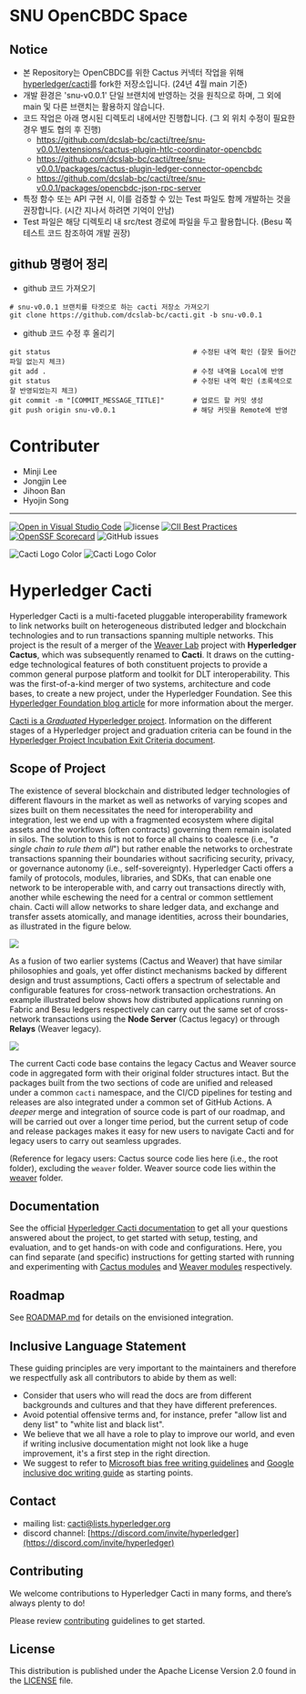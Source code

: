# SNU OpenCBDC Space
## Notice
* 본 Repository는 OpenCBDC를 위한 Cactus 커넥터 작업을 위해 [hyperledger/cacti](https://github.com/hyperledger/cacti)를 fork한 저장소입니다. (24년 4월 main 기준)
* 개발 환경은 'snu-v0.0.1' 단일 브랜치에 반영하는 것을 원칙으로 하며, 그 외에 main 및 다른 브랜치는 활용하지 않습니다.
* 코드 작업은 아래 명시된 디렉토리 내에서만 진행합니다. (그 외 위치 수정이 필요한 경우 별도 협의 후 진행)
  * https://github.com/dcslab-bc/cacti/tree/snu-v0.0.1/extensions/cactus-plugin-htlc-coordinator-opencbdc
  * https://github.com/dcslab-bc/cacti/tree/snu-v0.0.1/packages/cactus-plugin-ledger-connector-opencbdc
  * https://github.com/dcslab-bc/cacti/tree/snu-v0.0.1/packages/opencbdc-json-rpc-server
* 특정 함수 또는 API 구현 시, 이를 검증할 수 있는 Test 파일도 함께 개발하는 것을 권장합니다. (시간 지나서 하려면 기억이 안남)
* Test 파일은 해당 디렉토리 내 src/test 경로에 파일을 두고 활용합니다. (Besu 쪽 테스트 코드 참조하여 개발 권장)

## github 명령어 정리
* github 코드 가져오기
```
# snu-v0.0.1 브랜치를 타겟으로 하는 cacti 저장소 가져오기
git clone https://github.com/dcslab-bc/cacti.git -b snu-v0.0.1
```

* github 코드 수정 후 올리기
```
git status                                   # 수정된 내역 확인 (잘못 들어간 파일 없는지 체크)
git add .                                    # 수정 내역을 Local에 반영
git status                                   # 수정된 내역 확인 (초록색으로 잘 반영되었는지 체크)
git commit -m "[COMMIT_MESSAGE_TITLE]"       # 업로드 할 커밋 생성
git push origin snu-v0.0.1                   # 해당 커밋을 Remote에 반영
```

# Contributer
* Minji Lee
* Jongjin Lee
* Jihoon Ban
* Hyojin Song

***

 [![Open in Visual Studio Code](https://img.shields.io/static/v1?logo=visualstudiocode&label=&message=Open%20in%20Visual%20Studio%20Code&labelColor=2c2c32&color=007acc&logoColor=007acc)](https://open.vscode.dev/hyperledger/cactus)
 ![license](https://img.shields.io/github/license/hyperledger/cacti) [![CII Best Practices](https://bestpractices.coreinfrastructure.org/projects/4089/badge)](https://bestpractices.coreinfrastructure.org/projects/4089)
 [![OpenSSF Scorecard](https://api.scorecard.dev/projects/github.com/hyperledger/cacti/badge)](https://scorecard.dev/viewer/?uri=github.com/hyperledger/cacti)
 ![GitHub issues](https://img.shields.io/github/issues/hyperledger/cactus)

![Cacti Logo Color](./images/HL_Cacti_Logo_Color.png#gh-light-mode-only)
![Cacti Logo Color](./images/HL_Cacti_Logo_Colorreverse.svg#gh-dark-mode-only)

# Hyperledger Cacti

Hyperledger Cacti is a multi-faceted pluggable interoperability framework to link networks built on heterogeneous distributed ledger and blockchain technologies and to run transactions spanning multiple networks. This project is the result of a merger of the [Weaver Lab](https://github.com/hyperledger-labs/weaver-dlt-interoperability) project with **Hyperledger Cactus**, which was subsequently renamed to **Cacti**. It draws on the cutting-edge technological features of both constituent projects to provide a common general purpose platform and toolkit for DLT interoperability. This was the first-of-a-kind merger of two systems, architecture and code bases, to create a new project, under the Hyperledger Foundation. See this [Hyperledger Foundation blog article](https://www.hyperledger.org/blog/2022/11/07/introducing-hyperledger-cacti-a-multi-faceted-pluggable-interoperability-framework) for more information about the merger.

[Cacti is a _Graduated_ Hyperledger project](https://www.hyperledger.org/blog/hyperledger-cacti-a-general-purpose-modular-interoperability-framework-moves-to-graduated-status). Information on the different stages of a Hyperledger project and graduation criteria can be found in
the [Hyperledger Project Incubation Exit Criteria document](https://wiki.hyperledger.org/display/TSC/Project+Incubation+Exit+Criteria).

## Scope of Project

The existence of several blockchain and distributed ledger technologies of different flavours in the market as well as networks of varying scopes and sizes built on them necessitates the need for interoperability and integration, lest we end up with a fragmented ecosystem where digital assets and the workflows (often contracts) governing them remain isolated in silos. The solution to this is not to force all chains to coalesce (i.e., "*a single chain to rule them all*") but rather enable the networks to orchestrate transactions spanning their boundaries without sacrificing security, privacy, or governance autonomy (i.e., self-sovereignty). Hyperledger Cacti offers a family of protocols, modules, libraries, and SDKs, that can enable one network to be interoperable with, and carry out transactions directly with, another while eschewing the need for a central or common settlement chain. Cacti will allow networks to share ledger data, and exchange and transfer assets atomically, and manage identities, across their boundaries, as illustrated in the figure below.

<img src="./images/cacti-vision.png">

As a fusion of two earlier systems (Cactus and Weaver) that have similar philosophies and goals, yet offer distinct mechanisms backed by different design and trust assumptions, Cacti offers a spectrum of selectable and configurable features for cross-network transaction orchestrations. An example illustrated below shows how distributed applications running on Fabric and Besu ledgers respectively can carry out the same set of cross-network transactions using the **Node Server** (Cactus legacy) or through **Relays** (Weaver legacy).

<img src="./images/tx-orchestration-modes.png">

The current Cacti code base contains the legacy Cactus and Weaver source code in aggregated form with their original folder structures intact. But the packages built from the two sections of code are unified and released under a common `cacti` namespace, and the CI/CD pipelines for testing and releases are also integrated under a common set of GitHub Actions. A _deeper_ merge and integration of source code is part of our roadmap, and will be carried out over a longer time period, but the current setup of code and release packages makes it easy for new users to navigate Cacti and for legacy users to carry out seamless upgrades.

(Reference for legacy users: Cactus source code lies here (i.e., the root folder), excluding the `weaver` folder. Weaver source code lies within the [weaver](./weaver/) folder.

## Documentation

See the official [Hyperledger Cacti documentation](https://hyperledger.github.io/cacti/) to get all your questions answered about the project, to get started with setup, testing, and evaluation, and to get hands-on with code and configurations. Here, you can find separate (and specific) instructions for getting started with running and experimenting with [Cactus modules](https://hyperledger.github.io/cacti/cactus/introduction/) and [Weaver modules](https://hyperledger.github.io/cacti/weaver/introduction/) respectively.

## Roadmap

See [ROADMAP.md](./ROADMAP.md) for details on the envisioned integration.

## Inclusive Language Statement

These guiding principles are very important to the maintainers and therefore
we respectfully ask all contributors to abide by them as well:

- Consider that users who will read the docs are from different backgrounds and
cultures and that they have different preferences.
- Avoid potential offensive terms and, for instance, prefer "allow list and
deny list" to "white list and black list".
- We believe that we all have a role to play to improve our world, and even if
writing inclusive documentation might not look like a huge improvement, it's a
first step in the right direction.
- We suggest to refer to
[Microsoft bias free writing guidelines](https://docs.microsoft.com/en-us/style-guide/bias-free-communication)
and
[Google inclusive doc writing guide](https://developers.google.com/style/inclusive-documentation)
as starting points.

## Contact
* mailing list: [cacti@lists.hyperledger.org](mailto:cacti@lists.hyperledger.org)
* discord channel: [https://discord.com/invite/hyperledger](https://discord.com/invite/hyperledger)

## Contributing
We welcome contributions to Hyperledger Cacti in many forms, and there’s always plenty to do!

Please review [contributing](/CONTRIBUTING.md) guidelines to get started.

## License
This distribution is published under the Apache License Version 2.0 found in the [LICENSE](/LICENSE) file.
